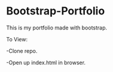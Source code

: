 # Bootstrap-Portfolio
This is my portfolio made with bootstrap.

To View:

-Clone repo.

-Open up index.html in browser.
